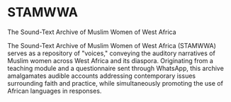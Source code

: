 # STAMWWA
The Sound-Text Archive of Muslim Women of West Africa 

The Sound-Text Archive of Muslim Women of West Africa (STAMWWA) serves as a repository of "voices," conveying the auditory narratives of Muslim women across West Africa and its diaspora. 
Originating from a teaching module and a questionnaire sent through WhatsApp, this archive amalgamates audible accounts addressing contemporary issues surrounding faith and practice, while simultaneously promoting the use of African languages in responses.
